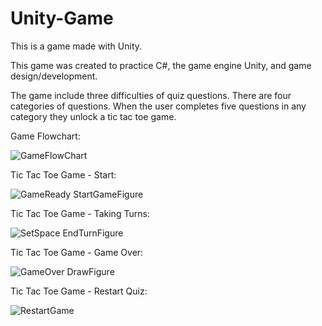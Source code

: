 # Unity-Game
This is a game made with Unity.

This game was created to practice C#, the game engine Unity, and game design/development.

The game include three difficulties of quiz questions.
There are four categories of questions.
When the user completes five questions in any category they unlock a tic tac toe game.

Game Flowchart:

![GameFlowChart](https://user-images.githubusercontent.com/107216125/177210099-45d01b1f-e209-4b8e-88b8-76e2ea407e35.png)

Tic Tac Toe Game - Start:

![GameReady StartGameFigure](https://user-images.githubusercontent.com/107216125/177210467-58f3a70a-951a-404a-be61-f7c73c9664dd.png)

Tic Tac Toe Game - Taking Turns:

![SetSpace EndTurnFigure](https://user-images.githubusercontent.com/107216125/177210473-df4520db-8189-4299-add9-af261df3b11d.png)

Tic Tac Toe Game - Game Over:

![GameOver DrawFigure](https://user-images.githubusercontent.com/107216125/177210484-faab78d3-9e39-4516-b921-bf83f8061494.png)

Tic Tac Toe Game - Restart Quiz:

![RestartGame](https://user-images.githubusercontent.com/107216125/177210495-54d4aec3-7b1c-4616-8810-b131a15d9416.png)
